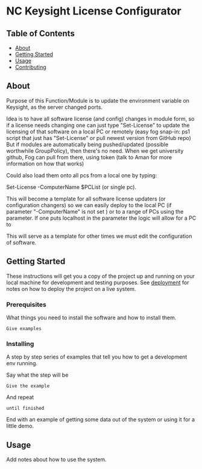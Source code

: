 # NC Keysight License Configurator

## Table of Contents

- [About](#about)
- [Getting Started](#getting_started)
- [Usage](#usage)
- [Contributing](../CONTRIBUTING.md)

## About <a name = "about"></a>

Purpose of this Function/Module is to update the environment variable on Keysight, as the server changed ports.

Idea is to have all software license (and config) changes in module form, so if a license needs changing one can just type "Set-<SoftwareName>License" to update the licensing of that software on a local PC or remotely (easy fog snap-in: ps1 script that just has "Set-<SoftwareName>License" or pull newest version from GitHub repo) But if modules are automatically being pushed/updated (possible worthwhile GroupPolicy), then there's no need. When we get university github, Fog can pull from there, using token (talk to Aman for more information on how that works)

Could also load them onto all pcs from a local one by typing:

Set-<SoftwareName>License -ComputerName $PCList (or single pc).

This will become a template for all software license updaters (or configuration changers) so we can easily deploy to the local PC (if parameter "-ComputerName" is not set ) or to a range of PCs using the parameter. If one puts localhost in the parameter the logic will allow for a PC to 

This will serve as a template for other times we must edit the configuration of software.


## Getting Started <a name = "getting_started"></a>

These instructions will get you a copy of the project up and running on your local machine for development and testing purposes. See [deployment](#deployment) for notes on how to deploy the project on a live system.

### Prerequisites

What things you need to install the software and how to install them.

```
Give examples
```

### Installing

A step by step series of examples that tell you how to get a development env running.

Say what the step will be

```
Give the example
```

And repeat

```
until finished
```

End with an example of getting some data out of the system or using it for a little demo.

## Usage <a name = "usage"></a>

Add notes about how to use the system.
